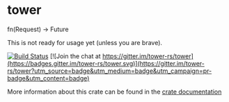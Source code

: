# tower

fn(Request) -> Future<Response>

This is not ready for usage yet (unless you are brave).

[![Build Status](https://travis-ci.org/tower-rs/tower.svg?branch=master)](https://travis-ci.org/tower-rs/tower) [![Join the chat at https://gitter.im/tower-rs/tower](https://badges.gitter.im/tower-rs/tower.svg)](https://gitter.im/tower-rs/tower?utm_source=badge&utm_medium=badge&utm_campaign=pr-badge&utm_content=badge)

More information about this crate can be found in the [crate documentation][dox]

[dox]: https://tower-rs.github.io/tower/tower_service
